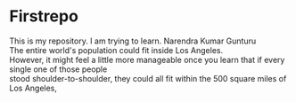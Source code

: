 # Firstrepo
This is my repository. I am trying to learn.
Narendra Kumar Gunturu <br>
The entire world's population could fit inside Los Angeles. <br>
However, it might feel a little more manageable once you learn that if every single one of those people <br>
stood shoulder-to-shoulder, they could all fit within the 500 square miles of Los Angeles,